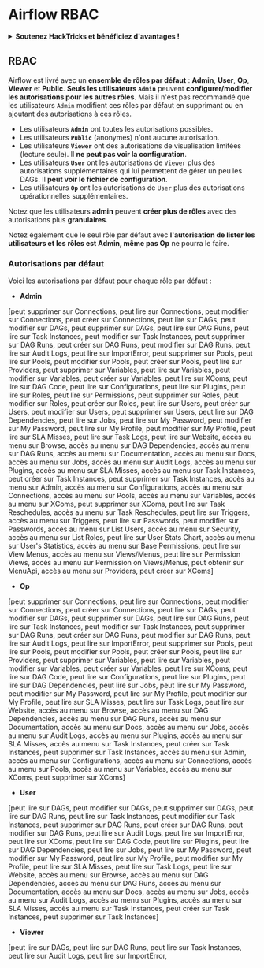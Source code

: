 # Airflow RBAC

<details>

<summary><strong>Soutenez HackTricks et bénéficiez d'avantages !</strong></summary>

* Si vous souhaitez voir votre **entreprise annoncée dans HackTricks** ou si vous souhaitez accéder à la **dernière version de PEASS ou télécharger HackTricks en PDF**, consultez les [**PLANS D'ABONNEMENT**](https://github.com/sponsors/carlospolop) !
* Obtenez le [**swag officiel PEASS & HackTricks**](https://peass.creator-spring.com)
* Découvrez [**The PEASS Family**](https://opensea.io/collection/the-peass-family), notre collection d'[**NFTs**](https://opensea.io/collection/the-peass-family) exclusifs
* **Rejoignez** 💬 [**le groupe Discord**](https://discord.gg/hRep4RUj7f) ou le [**groupe Telegram**](https://t.me/peass) ou **suivez** moi sur **Twitter** 🐦 [**@carlospolopm**](https://twitter.com/carlospolopm).

* **Partagez vos astuces de piratage en soumettant des PR aux** [**dépôts Github de HackTricks**](https://github.com/carlospolop/hacktricks) et [**HackTricks Cloud**](https://github.com/carlospolop/hacktricks-cloud).

</details>

## RBAC

Airflow est livré avec un **ensemble de rôles par défaut** : **Admin**, **User**, **Op**, **Viewer** et **Public**. **Seuls les utilisateurs `Admin`** peuvent **configurer/modifier les autorisations pour les autres rôles**. Mais il n'est pas recommandé que les utilisateurs `Admin` modifient ces rôles par défaut en supprimant ou en ajoutant des autorisations à ces rôles.

* Les utilisateurs **`Admin`** ont toutes les autorisations possibles.
* Les utilisateurs **`Public`** (anonymes) n'ont aucune autorisation.
* Les utilisateurs **`Viewer`** ont des autorisations de visualisation limitées (lecture seule). Il **ne peut pas voir la configuration**.
* Les utilisateurs **`User`** ont les autorisations de `Viewer` plus des autorisations supplémentaires qui lui permettent de gérer un peu les DAGs. Il **peut voir le fichier de configuration**.
* Les utilisateurs **`Op`** ont les autorisations de `User` plus des autorisations opérationnelles supplémentaires.

Notez que les utilisateurs **admin** peuvent **créer plus de rôles** avec des autorisations plus **granulaires**.

Notez également que le seul rôle par défaut avec **l'autorisation de lister les utilisateurs et les rôles est Admin, même pas Op** ne pourra le faire.

### Autorisations par défaut

Voici les autorisations par défaut pour chaque rôle par défaut :

* **Admin**

\[peut supprimer sur Connections, peut lire sur Connections, peut modifier sur Connections, peut créer sur Connections, peut lire sur DAGs, peut modifier sur DAGs, peut supprimer sur DAGs, peut lire sur DAG Runs, peut lire sur Task Instances, peut modifier sur Task Instances, peut supprimer sur DAG Runs, peut créer sur DAG Runs, peut modifier sur DAG Runs, peut lire sur Audit Logs, peut lire sur ImportError, peut supprimer sur Pools, peut lire sur Pools, peut modifier sur Pools, peut créer sur Pools, peut lire sur Providers, peut supprimer sur Variables, peut lire sur Variables, peut modifier sur Variables, peut créer sur Variables, peut lire sur XComs, peut lire sur DAG Code, peut lire sur Configurations, peut lire sur Plugins, peut lire sur Roles, peut lire sur Permissions, peut supprimer sur Roles, peut modifier sur Roles, peut créer sur Roles, peut lire sur Users, peut créer sur Users, peut modifier sur Users, peut supprimer sur Users, peut lire sur DAG Dependencies, peut lire sur Jobs, peut lire sur My Password, peut modifier sur My Password, peut lire sur My Profile, peut modifier sur My Profile, peut lire sur SLA Misses, peut lire sur Task Logs, peut lire sur Website, accès au menu sur Browse, accès au menu sur DAG Dependencies, accès au menu sur DAG Runs, accès au menu sur Documentation, accès au menu sur Docs, accès au menu sur Jobs, accès au menu sur Audit Logs, accès au menu sur Plugins, accès au menu sur SLA Misses, accès au menu sur Task Instances, peut créer sur Task Instances, peut supprimer sur Task Instances, accès au menu sur Admin, accès au menu sur Configurations, accès au menu sur Connections, accès au menu sur Pools, accès au menu sur Variables, accès au menu sur XComs, peut supprimer sur XComs, peut lire sur Task Reschedules, accès au menu sur Task Reschedules, peut lire sur Triggers, accès au menu sur Triggers, peut lire sur Passwords, peut modifier sur Passwords, accès au menu sur List Users, accès au menu sur Security, accès au menu sur List Roles, peut lire sur User Stats Chart, accès au menu sur User's Statistics, accès au menu sur Base Permissions, peut lire sur View Menus, accès au menu sur Views/Menus, peut lire sur Permission Views, accès au menu sur Permission on Views/Menus, peut obtenir sur MenuApi, accès au menu sur Providers, peut créer sur XComs]

* **Op**

\[peut supprimer sur Connections, peut lire sur Connections, peut modifier sur Connections, peut créer sur Connections, peut lire sur DAGs, peut modifier sur DAGs, peut supprimer sur DAGs, peut lire sur DAG Runs, peut lire sur Task Instances, peut modifier sur Task Instances, peut supprimer sur DAG Runs, peut créer sur DAG Runs, peut modifier sur DAG Runs, peut lire sur Audit Logs, peut lire sur ImportError, peut supprimer sur Pools, peut lire sur Pools, peut modifier sur Pools, peut créer sur Pools, peut lire sur Providers, peut supprimer sur Variables, peut lire sur Variables, peut modifier sur Variables, peut créer sur Variables, peut lire sur XComs, peut lire sur DAG Code, peut lire sur Configurations, peut lire sur Plugins, peut lire sur DAG Dependencies, peut lire sur Jobs, peut lire sur My Password, peut modifier sur My Password, peut lire sur My Profile, peut modifier sur My Profile, peut lire sur SLA Misses, peut lire sur Task Logs, peut lire sur Website, accès au menu sur Browse, accès au menu sur DAG Dependencies, accès au menu sur DAG Runs, accès au menu sur Documentation, accès au menu sur Docs, accès au menu sur Jobs, accès au menu sur Audit Logs, accès au menu sur Plugins, accès au menu sur SLA Misses, accès au menu sur Task Instances, peut créer sur Task Instances, peut supprimer sur Task Instances, accès au menu sur Admin, accès au menu sur Configurations, accès au menu sur Connections, accès au menu sur Pools, accès au menu sur Variables, accès au menu sur XComs, peut supprimer sur XComs]

* **User**

\[peut lire sur DAGs, peut modifier sur DAGs, peut supprimer sur DAGs, peut lire sur DAG Runs, peut lire sur Task Instances, peut modifier sur Task Instances, peut supprimer sur DAG Runs, peut créer sur DAG Runs, peut modifier sur DAG Runs, peut lire sur Audit Logs, peut lire sur ImportError, peut lire sur XComs, peut lire sur DAG Code, peut lire sur Plugins, peut lire sur DAG Dependencies, peut lire sur Jobs, peut lire sur My Password, peut modifier sur My Password, peut lire sur My Profile, peut modifier sur My Profile, peut lire sur SLA Misses, peut lire sur Task Logs, peut lire sur Website, accès au menu sur Browse, accès au menu sur DAG Dependencies, accès au menu sur DAG Runs, accès au menu sur Documentation, accès au menu sur Docs, accès au menu sur Jobs, accès au menu sur Audit Logs, accès au menu sur Plugins, accès au menu sur SLA Misses, accès au menu sur Task Instances, peut créer sur Task Instances, peut supprimer sur Task Instances]

* **Viewer**

\[peut lire sur DAGs, peut lire sur DAG Runs, peut lire sur Task Instances, peut lire sur Audit Logs, peut lire sur ImportError,